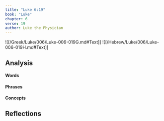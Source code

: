 ```yaml
---
title: "Luke 6:19"
book: "Luke"
chapter: 6
verse: 19
author: Luke the Physician
---
```

![[/Greek/Luke/006/Luke-006-019G.md#Text]]
![[/Hebrew/Luke/006/Luke-006-019H.md#Text]]

## Analysis

#### Words

#### Phrases

#### Concepts

## Reflections
